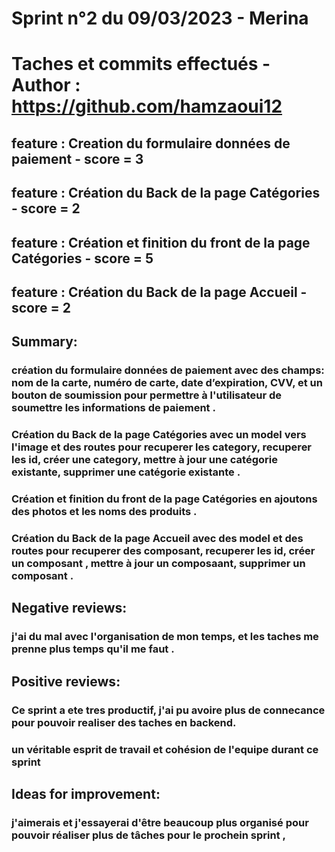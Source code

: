 # Sprint n°2 du 09/03/2023 - Merina

# Taches et commits effectués - Author : https://github.com/hamzaoui12

## feature : Creation du formulaire données de paiement - score = 3

## feature : Création du Back de la page Catégories - score = 2

## feature : Création et finition du front de la page Catégories - score = 5

## feature : Création du Back de la page Accueil - score = 2

## Summary:

### création du formulaire données de paiement avec des champs: nom de la carte, numéro de carte, date d’expiration, CVV, et un bouton de soumission pour permettre à l'utilisateur de soumettre les informations de paiement .

### Création du Back de la page Catégories avec un model vers l'image et des routes pour recuperer les category, recuperer les id, créer une category, mettre à jour une catégorie existante, supprimer une catégorie existante .

### Création et finition du front de la page Catégories en ajoutons des photos et les noms des produits .

### Création du Back de la page Accueil avec des model et des routes pour recuperer des composant, recuperer les id, créer un composant , mettre à jour un composaant, supprimer un composant .

## Negative reviews:

### j'ai du mal avec l'organisation de mon temps, et les taches me prenne plus temps qu'il me faut .

## Positive reviews:

### Ce sprint a ete tres productif, j'ai pu avoire plus de connecance pour pouvoir realiser des taches en backend.

### un véritable esprit de travail et cohésion de l'equipe durant ce sprint

## Ideas for improvement:

### j'aimerais et j'essayerai d'être beaucoup plus organisé pour pouvoir réaliser plus de tâches pour le prochein sprint ,
